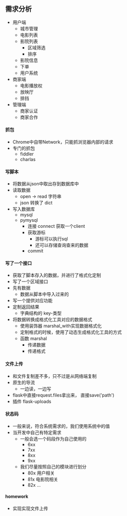 ## 需求分析
- 用户端
    - 城市管理
    - 电影列表
    - 影院列表
        - 区域筛选
        - 排序
    - 影院信息
    - 下单
    - 用户系统
- 商家端
    - 电影播放权
    - 放映厅
    - 排挡
- 管理端
    - 商家认证
    - 商家合作
    
    
    
#### 抓包
- Chrome中自带Network，只能抓浏览器内部的请求
- 专门的抓包
    - fiddler
    - charlas
    
#### 写脚本
- 将数据从json中取出存到数据库中
- 读取数据
    - open ->  read 字符串
    - json 转换了 dict
- 写入数据库
    - mysql
    - pymysql
        - 连接 connect 获取一个client
        - 获取游标
            - 游标可以执行sql
            - 还可以存储查询查来的数据
        - commit
        
#### 写了一个接口
- 获取了脚本存入的数据，并进行了格式化定制
- 写了一个区域接口
- 先有数据
    - 数据从脚本中导入过来的
- 写一个提供对应功能
- 定制返回结果
    - 字典结构的 key-类型
- 将数据转换成格式化工具对应的数据格式
    - 使用装饰器 marshal_with实现数据格式化
    - 定制格式的时候，使用了动态生成格式化工具的方式
    - 函数 marshal
        - 传递数据
        - 传递格式
  
#### 文件上传
- 和文件复制差不多，只不过是从网络端复制
- 原生的导流
    - 一边读，一边写
- flask中直接request.files拿出来， 直接save('path')
- 插件 flask-uploads
  
  
#### 状态码
- 一般来说，符合系统需求的，我们使用系统中的值
- 当开发中自己有特定需求
    - 一般会选一个码段作为自己使用的
        - 6xx
        - 7xx
        - 8xx
        - 9xx
    - 我们尽量按照自己的模块进行划分
        - 80x 用户相关
        - 81x 电影院相关
        - 82x ...
  
       
#### homework
- 实现实现文件上传